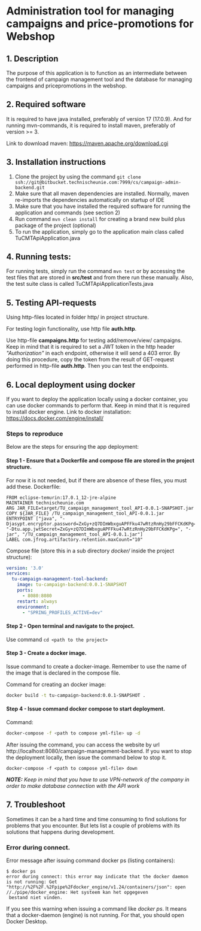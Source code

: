 # Administration tool for managing campaigns and price-promotions for Webshop
 
## 1. Description
The purpose of this application is to function as an intermediate between the frontend of campaign management tool
and the database for managing campaigns and pricepromotions in the webshop.

## 2. Required software
It is required to have java installed, preferably of version 17 (17.0.9). And for running mvn-commands, it is required to install
maven, preferably of version >= 3.

Link to download maven: https://maven.apache.org/download.cgi

## 3. Installation instructions

1. Clone the project by using the command
```git clone ssh://git@bitbucket.technischeunie.com:7999/cs/campaign-admin-backend.git```
2. Make sure that all maven dependencies are installed. Normally, maven re-imports the dependencies automatically
on startup of IDE
3. Make sure that you have installed the required software for running the application and commands (see section 2)
4. Run command ```mvn clean install``` for creating a brand new build plus package of the project (optional)
5. To run the application, simply go to the application main class called TuCMTApiApplication.java

## 4. Running tests:
For running tests, simply run the command ```mvn test``` or by accessing the test files that are 
stored in **src/test** and from there run these manually. Also, the test suite class is called TuCMTApiApplicationTests.java

## 5. Testing API-requests
Using http-files located in folder http/ in project structure. 

For testing login functionality,
use http file **auth.http**.

Use http-file **campaigns.http** for testing add/remove/view/ campaigns. Keep in mind that it is required
to set a JWT token in the http header _"Authorization"_ in each endpoint, otherwise it will send a 403 error. By doing this procedure, copy the token from the result of GET-request
performed in http-file **auth.http**. Then you can test the endpoints.

## 6. Local deployment using docker
If you want to deploy the application locally using a docker container, you can use docker commands to perform that.
Keep in mind that it is required to install docker engine.
Link to docker installation: https://docs.docker.com/engine/install/

### Steps to reproduce
Below are the steps for ensuring the app deployment:

#### Step 1 - Ensure that a Dockerfile and compose file are stored in the project structure.
For now it is not needed, but if there are absence of these files, you must add these.
Dockerfile:
```
FROM eclipse-temurin:17.0.1_12-jre-alpine
MAINTAINER technischeunie.com
ARG JAR_FILE=target/TU_campaign_management_tool_API-0.0.1-SNAPSHOT.jar
COPY ${JAR_FILE} /TU_campaign_management_tool_API-0.0.1.jar
ENTRYPOINT ["java", "-Djasypt.encryptor.password=ZxGy+zQ7DImWbxguAPFFku47wRtzRnHy29bFFCKdKPg=", "-Dtu.app.jwtSecret=ZxGy+zQ7DImWbxguAPFFku47wRtzRnHy29bFFCKdKPg=", "-jar", "/TU_campaign_management_tool_API-0.0.1.jar"]
LABEL com.jfrog.artifactory.retention.maxCount="10"
```
Compose file (store this in a sub directory _docker/_ inside the project structure):
```yml
version: '3.0'
services:
  tu-campaign-management-tool-backend:
    image: tu-campaign-backend:0.0.1-SNAPSHOT
    ports:
      - 8080:8080
    restart: always
    environment:
      - "SPRING_PROFILES_ACTIVE=dev"
```
#### Step 2 - Open terminal and navigate to the project.
Use command ```cd <path to the project>```
#### Step 3 - Create a docker image.
Issue command to create a docker-image. Remember to use the name of the image that is
declared in the compose file.

Command for creating an docker image:
```bash
docker build -t tu-campaign-backend:0.0.1-SNAPSHOT .
```
#### Step 4 - Issue command docker compose to start deployment.
Command:
```bash
docker-compose -f <path to compose yml-file> up -d
```

After issuing the command, you can access the website by url http://localhost:8080/campaign-management-backend.
If you want to stop the deployment locally, then issue the command below to stop it.
```
docker-compose -f <path to compose yml-file> down
```

_**NOTE:** Keep in mind that you have to use VPN-network of the company  in order to make database connection with the API work_ 

## 7. Troubleshoot
Sometimes it can be a hard time and time consuming to find solutions for problems that
you encounter. But lets list a couple of problems with its solutions that happens during development.

### Error during connect.
Error message after issuing command docker ps (listing containers):
```
$ docker ps
error during connect: this error may indicate that the docker daemon is not running: Get "http://%2F%2F.%2Fpipe%2Fdocker_engine/v1.24/containers/json": open //./pipe/docker_engine: Het systeem kan het opgegeven
 bestand niet vinden.
```
If you see this warning when issuing a command like _docker ps_. It means that a docker-daemon (engine) is not running.
For that, you should open Docker Desktop.